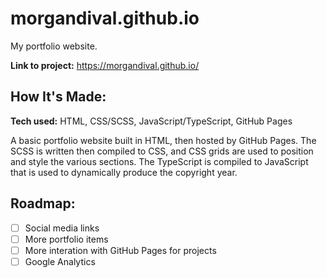 # morgandival.github.io
My portfolio website.

**Link to project:** https://morgandival.github.io/

## How It's Made:

**Tech used:** HTML, CSS/SCSS, JavaScript/TypeScript, GitHub Pages

A basic portfolio website built in HTML, then hosted by GitHub Pages. The SCSS is written then compiled to CSS, and CSS grids are used to position and style the various sections. The TypeScript is compiled to JavaScript that is used to dynamically produce the copyright year.

## Roadmap:

- [ ] Social media links
- [ ] More portfolio items
- [ ] More interation with GitHub Pages for projects
- [ ] Google Analytics